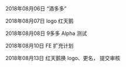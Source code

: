 2018年08月06日
“酒多多”

2018年08月07日
logo 红天鹅

2018年08月08日
9多多 Alpha 测试

2018年08月10日
FE 扩充计划

2018年08月13日
红天鹅换 logo、更名， 提交审核